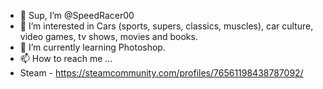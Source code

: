 - 👋 Sup, I’m @SpeedRacer00
- 👀 I’m interested in Cars (sports, supers, classics, muscles), car culture, video games, tv shows, movies and books.
- 🌱 I’m currently learning Photoshop.
- 📫 How to reach me ...
- Steam - https://steamcommunity.com/profiles/76561198438787092/

<!---
SpeedRacer00/SpeedRacer00 is a ✨ special ✨ repository because its `README.md` (this file) appears on your GitHub profile.
You can click the Preview link to take a look at your changes.
--->
